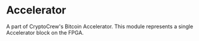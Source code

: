 # Accelerator
A part of CryptoCrew's Bitcoin Accelerator. This module represents a single Accelerator block on the FPGA.
